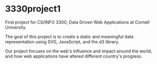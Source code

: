 # 3330project1

First project for CS/INFO 3300, Data Driven Web Applications at Cornell University. 

The goal of this project is to create a static and meaningful data representation using SVG, JavaScript, and the d3 library. 

Our project focuses on the web's influence and impact around the world, and how web applications have altered different country's progress. 
